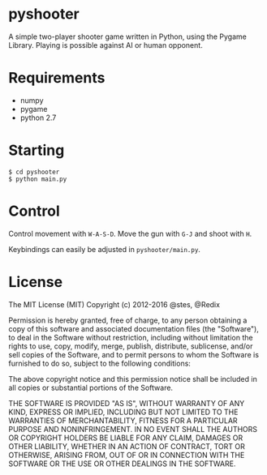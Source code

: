 # pyshooter

A simple two-player shooter game written in Python, using the Pygame Library.
Playing is possible against AI or human opponent.

# Requirements

- numpy
- pygame
- python 2.7

# Starting

```
$ cd pyshooter
$ python main.py
```

# Control

Control movement with ``W-A-S-D``.
Move the gun with ``G-J`` and shoot with ``H``.

Keybindings can easily be adjusted in ``pyshooter/main.py``.

# License

The MIT License (MIT)
Copyright (c) 2012-2016 @stes, @Redix

Permission is hereby granted, free of charge, to any person obtaining a copy of this software and associated documentation files (the "Software"), to deal in the Software without restriction, including without limitation the rights to use, copy, modify, merge, publish, distribute, sublicense, and/or sell copies of the Software, and to permit persons to whom the Software is furnished to do so, subject to the following conditions:

The above copyright notice and this permission notice shall be included in all copies or substantial portions of the Software.

THE SOFTWARE IS PROVIDED "AS IS", WITHOUT WARRANTY OF ANY KIND, EXPRESS OR IMPLIED, INCLUDING BUT NOT LIMITED TO THE WARRANTIES OF MERCHANTABILITY, FITNESS FOR A PARTICULAR PURPOSE AND NONINFRINGEMENT. IN NO EVENT SHALL THE AUTHORS OR COPYRIGHT HOLDERS BE LIABLE FOR ANY CLAIM, DAMAGES OR OTHER LIABILITY, WHETHER IN AN ACTION OF CONTRACT, TORT OR OTHERWISE, ARISING FROM, OUT OF OR IN CONNECTION WITH THE SOFTWARE OR THE USE OR OTHER DEALINGS IN THE SOFTWARE.
